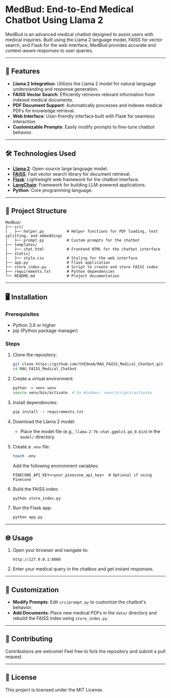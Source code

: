 # MedBud: End-to-End Medical Chatbot Using Llama 2

MedBud is an advanced medical chatbot designed to assist users with medical inquiries. Built using the Llama 2 language model, FAISS for vector search, and Flask for the web interface, MedBud provides accurate and context-aware responses to user queries.

---

## 🚀 Features

- **Llama 2 Integration**: Utilizes the Llama 2 model for natural language understanding and response generation.
- **FAISS Vector Search**: Efficiently retrieves relevant information from indexed medical documents.
- **PDF Document Support**: Automatically processes and indexes medical PDFs for knowledge retrieval.
- **Web Interface**: User-friendly interface built with Flask for seamless interaction.
- **Customizable Prompts**: Easily modify prompts to fine-tune chatbot behavior.

---

## 🛠️ Technologies Used

- **[Llama 2](https://huggingface.co/meta-llama)**: Open-source large language model.
- **[FAISS](https://github.com/facebookresearch/faiss)**: Fast vector search library for document retrieval.
- **[Flask](https://flask.palletsprojects.com/)**: Lightweight web framework for the chatbot interface.
- **[LangChain](https://langchain.com/)**: Framework for building LLM-powered applications.
- **Python**: Core programming language.

---

## 📂 Project Structure

```
MedBud/
├── src/
│   ├── helper.py          # Helper functions for PDF loading, text splitting, and embeddings
│   ├── prompt.py          # Custom prompts for the chatbot
├── templates/
│   ├── chat.html          # Frontend HTML for the chatbot interface
├── static/
│   ├── style.css          # Styling for the web interface
├── app.py                 # Flask application
├── store_index.py         # Script to create and store FAISS index
├── requirements.txt       # Python dependencies
└── README.md              # Project documentation
```

---

## 🖥️ Installation

### Prerequisites
- Python 3.8 or higher
- pip (Python package manager)

### Steps
1. Clone the repository:
   ```bash
   git clone https://github.com/thEOneA/RAG_FAISS_Medical_Chatbot.git
   cd RAG_FAISS_Medical_Chatbot
   ```

2. Create a virtual environment:
   ```bash
   python -m venv venv
   source venv/bin/activate  # On Windows: venv\Scripts\activate
   ```

3. Install dependencies:
   ```bash
   pip install -r requirements.txt
   ```

4. Download the Llama 2 model:
   - Place the model file (e.g., `llama-2-7b-chat.ggmlv3.q4_0.bin`) in the `model/` directory.

5. Create a `.env` file:
   ```bash
   touch .env
   ```
   Add the following environment variables:
   ```
   PINECONE_API_KEY=<your_pinecone_api_key>  # Optional if using Pinecone
   ```

6. Build the FAISS index:
   ```bash
   python store_index.py
   ```

7. Run the Flask app:
   ```bash
   python app.py
   ```

---

## 🌐 Usage

1. Open your browser and navigate to:
   ```
   http://127.0.0.1:8080
   ```

2. Enter your medical query in the chatbox and get instant responses.

---

## 📝 Customization

- **Modify Prompts**: Edit `src/prompt.py` to customize the chatbot's behavior.
- **Add Documents**: Place new medical PDFs in the `data/` directory and rebuild the FAISS index using `store_index.py`.

---

## 🤝 Contributing

Contributions are welcome! Feel free to fork the repository and submit a pull request.

---

## 📜 License

This project is licensed under the MIT License.


